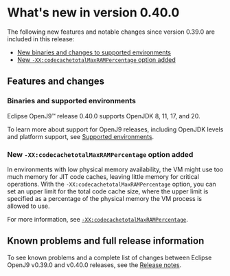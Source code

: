 <!--
* Copyright (c) 2017, 2023 IBM Corp. and others
*
* This program and the accompanying materials are made
* available under the terms of the Eclipse Public License 2.0
* which accompanies this distribution and is available at
* https://www.eclipse.org/legal/epl-2.0/ or the Apache
* License, Version 2.0 which accompanies this distribution and
* is available at https://www.apache.org/licenses/LICENSE-2.0.
*
* This Source Code may also be made available under the
* following Secondary Licenses when the conditions for such
* availability set forth in the Eclipse Public License, v. 2.0
* are satisfied: GNU General Public License, version 2 with
* the GNU Classpath Exception [1] and GNU General Public
* License, version 2 with the OpenJDK Assembly Exception [2].
*
* [1] https://www.gnu.org/software/classpath/license.html
* [2] https://openjdk.org/legal/assembly-exception.html
*
* SPDX-License-Identifier: EPL-2.0 OR Apache-2.0 OR GPL-2.0-only WITH Classpath-exception-2.0 OR GPL-2.0-only WITH OpenJDK-assembly-exception-1.0
-->

# What's new in version 0.40.0

The following new features and notable changes since version 0.39.0 are included in this release:

- [New binaries and changes to supported environments](#binaries-and-supported-environments)
- [New `-XX:codecachetotalMaxRAMPercentage` option added](#new-xxcodecachetotalmaxrampercentage-option-added)

## Features and changes

### Binaries and supported environments

Eclipse OpenJ9&trade; release 0.40.0 supports OpenJDK 8, 11, 17, and 20.

To learn more about support for OpenJ9 releases, including OpenJDK levels and platform support, see [Supported environments](openj9_support.md).

### New `-XX:codecachetotalMaxRAMPercentage` option added

In environments with low physical memory availability, the VM might use too much memory for JIT code caches, leaving little memory for critical operations. With the `-XX:codecachetotalMaxRAMPercentage` option, you can set an upper limit for the total code cache size, where the upper limit is specified as a percentage of the physical memory the VM process is allowed to use.

For more information, see [`-XX:codecachetotalMaxRAMPercentage`](xxcodecachetotalmaxrampercentage.md).

## Known problems and full release information

To see known problems and a complete list of changes between Eclipse OpenJ9 v0.39.0 and v0.40.0 releases, see the [Release notes](https://github.com/eclipse-openj9/openj9/blob/master/doc/release-notes/0.40/0.40.md).

<!-- ==== END OF TOPIC ==== version0.40.md ==== -->
